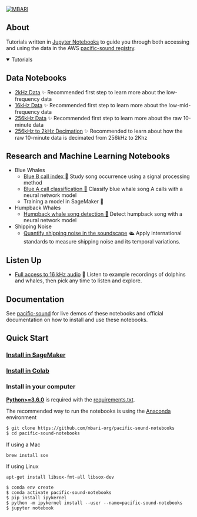[![MBARI](https://www.mbari.org/wp-content/uploads/2014/11/logo-mbari-3b.png)](http://www.mbari.org)
 
## <div align="left">About</div>

Tutorials written in [Jupyter Notebooks](https://jupyter.org) to guide you through both accessing and 
using the data in the AWS [pacific-sound registry](https://registry.opendata.aws/pacific-sound).
 
<details open>
<summary>Tutorials</summary>
 
## Data Notebooks
 
* [2kHz Data](https://github.com/mbari-org/pacific-sound-notebooks/blob/master/data/PacificSound2kHz.ipynb) ✨ Recommended first step to learn more about the low-frequency data
* [16kHz Data](https://github.com/mbari-org/pacific-sound-notebooks/blob/master/data/PacificSound16kHz.ipynb) ✨ Recommended first step to learn more about the low-mid-frequency data
* [256kHz Data](https://github.com/mbari-org/pacific-sound-notebooks/blob/master/data/PacificSound256kHz.ipynb) ✨ Recommended first step to learn more about the raw 10-minute data
* [256kHz to 2kHz Decimation](https://github.com/mbari-org/pacific-sound-notebooks/blob/master/data/PacificSound256kHzTo2kHzDecimate.ipynb) ✨ Recommended to learn about how the raw 10-minute data is decimated from 256kHz to 2Khz

## Research and Machine Learning Notebooks
 
  * Blue Whales
      * [Blue B call index 🐳](https://github.com/mbari-org/pacific-sound-notebooks/blob/master/bluewhales/classify/blueB/PacificSoundBlueBCallIndex.ipynb) Study song occurrence using a signal processing method
      * [Blue A call classification 🐳](https://github.com/mbari-org/pacific-sound-notebooks/blob/master/bluewhales/classify/blueA/PacificSoundClassifyBlueA.ipynb) Classify blue whale song A calls with a neural network model
      * Training a model in SageMaker  🚧
  * Humpback Whales
      * [Humpback whale song detection 🐳](https://github.com/mbari-org/pacific-sound-notebooks/blob/master/humpbackwhales/detect/PacificSoundDetectHumpbackSong.ipynb) Detect humpback song with a neural network model
  * Shipping Noise
    - [Quantify shipping noise in the soundscape](https://github.com/mbari-org/pacific-sound-notebooks/blob/master/shippingnoise/PacificSoundShippingNoiseAnalysis.ipynb) 🛳️ Apply international standards to measure shipping noise and its temporal variations.
 
## Listen Up
* [Full access to 16 kHz audio](https://github.com/mbari-org/pacific-sound-notebooks/blob/master/listen/PacificSoundListen.ipynb) 🐬  Listen to example recordings of dolphins and whales, then pick any time to listen and explore.

</details>

## <div align="left">Documentation</div> 

See [pacific-sound](http://docs.mbari.org/pacific-sound) for live demos of these notebooks and official
documentation on how to install and use these notebooks.

## <div align="left">Quick Start </div>
 
### [Install in SageMaker](https://docs.mbari.org/pacific-sound/installation/SageMaker/)

### [Install in Colab](https://docs.mbari.org/pacific-sound/installation/SageMaker/)
 
### Install in your computer

[**Python>=3.6.0**](https://www.python.org/) is required with the 
[requirements.txt](https://github.com/mbari-org/pacific-sound-notebooks/blob/master/requirements.txt).
 
The recommended way to run the notebooks is using the [Anaconda](https://www.anaconda.com/) environment

```bash
$ git clone https://github.com/mbari-org/pacific-sound-notebooks
$ cd pacific-sound-notebooks
```

If using a Mac 
```
brew install sox
```

If using Linux
```
apt-get install libsox-fmt-all libsox-dev
```

```
$ conda env create 
$ conda activate pacific-sound-notebooks
$ pip install ipykernel
$ python -m ipykernel install --user --name=pacific-sound-notebooks
$ jupyter notebook
```
</details>



